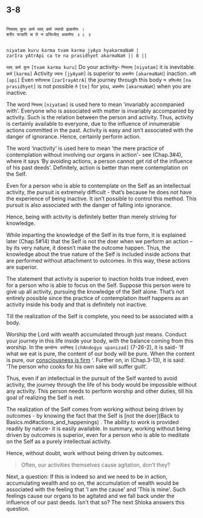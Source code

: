 ## 3-8


```shloka-sa

नियतम् कुरु कर्म त्वम् कर्म ज्यायो ह्यकर्मणः ।
शरीर यात्रापि च ते न प्रसिध्येत् अकर्मणः ॥ ८ ॥

```
```shloka-sa-hk

niyatam kuru karma tvam karma jyAyo hyakarmaNaH |
zarIra yAtrApi ca te na prasidhyet akarmaNaH || 8 ||

```
`त्वम् कर्म कुरु` `[tvam karma kuru]` Do your activity- `नियतम्` `[niyatam]` it is inevitable. `कर्म` `[karma]` Activity `ज्यायः` `[jyAyaH]` is superior to `अकर्मणः` `[akarmaNaH]` inaction. `अपि` `[api]` Even `शरीरयात्रा` `[zarIrayAtrA]` the journey through this body `न प्रसिध्येत्` `[na prasidhyet]` is not possible `ते` `[te]` for you, `अकर्मणः` `[akarmaNaH]` when you are inactive.

The word 
`नियतम्` `[niyatam]`
 is used here to mean 'invariably accompanied with'. Everyone who is associated with matter is invariably accompanied by activity. Such is the relation between the person and activity. Thus, activity is certainly available to everyone, due to the influence of innumerable actions committed in the past. Activity is easy and isn’t associated with the danger of ignorance. Hence, certainly perform action. 

The word ‘inactivity’ is used here to mean 'the mere practice of contemplation without involving our organs in action'- see (Chap.3#4), where it says ‘By avoiding actions, a person cannot get rid of the influence of his past deeds’. Definitely, action is better than mere contemplation on the Self.

Even for a person who is able to contemplate on the Self as an intellectual activity, the pursuit is extremely difficult - that’s because he does not have the experience of being inactive. It isn’t possible to control this method. This pursuit is also associated with the danger of falling into ignorance. 

Hence, being with activity is definitely better than merely striving for knowledge.

While imparting the knowledge of the Self in its true form, it is explained later (Chap.5#14) that the Self is not the doer when we perform an action – by its very nature, it doesn’t make the outcome happen. Thus, the knowledge about the true nature of the Self is included inside actions that are performed without attachment to outcomes. In this way, these actions are superior.

The statement that activity is superior to inaction holds true indeed, even for a person who is able to focus on the Self. Suppose this person were to give up all activity, pursuing the knowledge of the Self alone. That’s not entirely possible since the practice of contemplation itself happens as an activity inside his body and that is definitely not inactive. 

Till the realization of the Self is complete, you need to be associated with a body.

Worship the Lord with wealth accumulated through just means. Conduct your journey in this life inside your body, with the balance coming from this worship. In the 
`छान्दोग्य उपनिशद्` `[chAndogya upanizad]`
 (7-26-2), it is said- ‘If what we eat is pure, the content of our body will be pure. When the content is pure, our 
[consciousness is firm](2-53.md#sthitaprajna_xlat)
‘. Further on, in (Chap.3-13), it is said: ‘The person who cooks for his own sake will suffer guilt’. 

Thus, even if an intellectual in the pursuit of the Self wanted to avoid activity, the journey through the life of his body would be impossible without any activity. This person needs to perform worship and other duties, till his goal of realizing the Self is met.

The realization of the Self comes from working without being driven by outcomes - by knowing the fact that the Self is 
[not the doer](Back to Basics.md#actions_and_happenings)
. The ability to work is provided readily by nature- it is easily available. In summary, working without being driven by outcomes is superior, even for a person who is able to meditate on the Self as a purely intellectual activity.

Hence, without doubt, work without being driven by outcomes.



<a name='applnote_52'></a>
> Often, our activities themselves cause agitation, don’t they?



Next, a question: If this is indeed so and we need to be in action, accumulating wealth and so on, the accumulation of wealth would be associated with the feeling that 'I am the cause' and 'This is mine'. Such feelings cause our organs to be agitated and we fall back under the influence of our past deeds. Isn't that so? The next Shloka answers this question.


